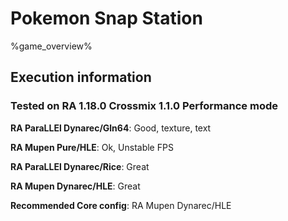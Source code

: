 # Pokemon Snap Station 

%game_overview%

## Execution information

### Tested on RA 1.18.0 Crossmix 1.1.0 Performance mode

**RA ParaLLEl Dynarec/Gln64**: Good, texture, text

**RA Mupen Pure/HLE**: Ok, Unstable FPS

**RA ParaLLEl Dynarec/Rice**: Great

**RA Mupen Dynarec/HLE**: Great

**Recommended Core config**: RA Mupen Dynarec/HLE
